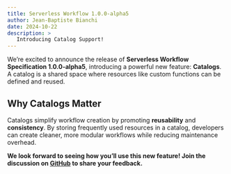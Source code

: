 ```yaml
---
title: Serverless Workflow 1.0.0-alpha5
author: Jean-Baptiste Bianchi
date: 2024-10-22
description: >
   Introducing Catalog Support!
---
```


We’re excited to announce the release of **Serverless Workflow Specification 1.0.0-alpha5**, introducing a powerful new feature: **Catalogs**. A catalog is a shared space where resources like custom functions can be defined and reused. 

## Why Catalogs Matter

Catalogs simplify workflow creation by promoting **reusability** and **consistency**. By storing frequently used resources in a catalog, developers can create cleaner, more modular workflows while reducing maintenance overhead.

**We look forward to seeing how you’ll use this new feature! Join the discussion on [GitHub](https://github.com/serverlessworkflow/specification/discussions) to share your feedback.**